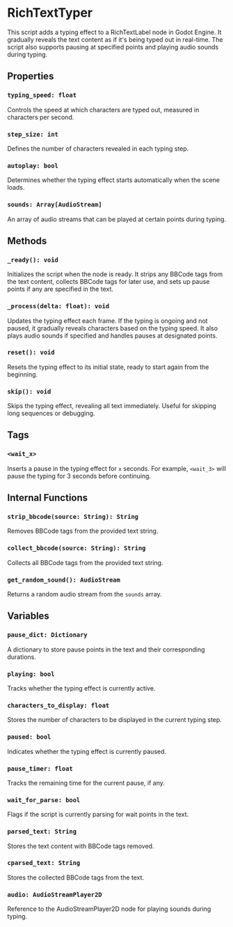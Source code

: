 # RichTextTyper

This script adds a typing effect to a RichTextLabel node in Godot Engine. It gradually reveals the text content as if it's being typed out in real-time. The script also supports pausing at specified points and playing audio sounds during typing.

## Properties

### `typing_speed: float`

Controls the speed at which characters are typed out, measured in characters per second.

### `step_size: int`

Defines the number of characters revealed in each typing step.

### `autoplay: bool`

Determines whether the typing effect starts automatically when the scene loads.

### `sounds: Array[AudioStream]`

An array of audio streams that can be played at certain points during typing.

## Methods

### `_ready(): void`

Initializes the script when the node is ready. It strips any BBCode tags from the text content, collects BBCode tags for later use, and sets up pause points if any are specified in the text.

### `_process(delta: float): void`

Updates the typing effect each frame. If the typing is ongoing and not paused, it gradually reveals characters based on the typing speed. It also plays audio sounds if specified and handles pauses at designated points.

### `reset(): void`

Resets the typing effect to its initial state, ready to start again from the beginning.

### `skip(): void`

Skips the typing effect, revealing all text immediately. Useful for skipping long sequences or debugging.

## Tags

### `<wait_x>`

Inserts a pause in the typing effect for `x` seconds. For example, `<wait_3>` will pause the typing for 3 seconds before continuing.

## Internal Functions

### `strip_bbcode(source: String): String`

Removes BBCode tags from the provided text string.

### `collect_bbcode(source: String): String`

Collects all BBCode tags from the provided text string.

### `get_random_sound(): AudioStream`

Returns a random audio stream from the `sounds` array.

## Variables

### `pause_dict: Dictionary`

A dictionary to store pause points in the text and their corresponding durations.

### `playing: bool`

Tracks whether the typing effect is currently active.

### `characters_to_display: float`

Stores the number of characters to be displayed in the current typing step.

### `paused: bool`

Indicates whether the typing effect is currently paused.

### `pause_timer: float`

Tracks the remaining time for the current pause, if any.

### `wait_for_parse: bool`

Flags if the script is currently parsing for wait points in the text.

### `parsed_text: String`

Stores the text content with BBCode tags removed.

### `cparsed_text: String`

Stores the collected BBCode tags from the text.

### `audio: AudioStreamPlayer2D`

Reference to the AudioStreamPlayer2D node for playing sounds during typing.

